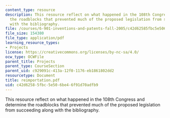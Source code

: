 ```yaml
---
content_type: resource
description: This resource reflect on what happened in the 108th Congress and determine
  the roadblocks that prevented much of the proposed legislation from succeeding along
  with the bibliography.
file: /courses/6-901-inventions-and-patents-fall-2005/c42d62585fbc5e506be46f91d70adfb9_reimportation.pdf
file_size: 154380
file_type: application/pdf
learning_resource_types:
- Projects
license: https://creativecommons.org/licenses/by-nc-sa/4.0/
ocw_type: OCWFile
parent_title: Projects
parent_type: CourseSection
parent_uid: c929091c-413a-12f0-1176-eb1861802dd2
resourcetype: Document
title: reimportation.pdf
uid: c42d6258-5fbc-5e50-6be4-6f91d70adfb9
---
```

This resource reflect on what happened in the 108th Congress and determine the roadblocks that prevented much of the proposed legislation from succeeding along with the bibliography.